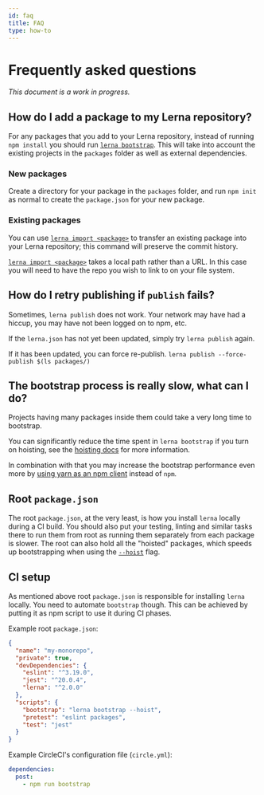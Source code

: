```yaml
---
id: faq
title: FAQ
type: how-to
---
```


# Frequently asked questions

_This document is a work in progress._

## How do I add a package to my Lerna repository?

For any packages that you add to your Lerna repository, instead of running
`npm install` you should run [`lerna bootstrap`][bootstrap]. This will take into
account the existing projects in the `packages` folder as well as
external dependencies.

### New packages

Create a directory for your package in the `packages` folder, and run `npm init`
as normal to create the `package.json` for your new package.

### Existing packages

You can use [`lerna import <package>`][import] to transfer an existing package
into your Lerna repository; this command will preserve the commit history.

[`lerna import <package>`][import] takes a local path rather than a URL. In this
case you will need to have the repo you wish to link to on your file system.

[bootstrap]: https://github.com/lerna/lerna/blob/main/commands/bootstrap/README.md
[import]: https://github.com/lerna/lerna/blob/main/commands/import/README.md

## How do I retry publishing if `publish` fails?

Sometimes, `lerna publish` does not work. Your network may have had a hiccup, you may have not been logged on to npm, etc.

If the `lerna.json` has not yet been updated, simply try `lerna publish` again.

If it has been updated, you can force re-publish. `lerna publish --force-publish $(ls packages/)`

## The bootstrap process is really slow, what can I do?

Projects having many packages inside them could take a very long time to bootstrap.

You can significantly reduce the time spent in `lerna bootstrap` if you turn
on hoisting, see the [hoisting docs](./concepts/hoisting) for more information.

In combination with that you may increase the bootstrap performance even more by
[using yarn as an npm client](https://github.com/lerna/lerna/blob/main/commands/bootstrap/README.md#usage) instead of `npm`.

## Root `package.json`

The root `package.json`, at the very least, is how you install `lerna` locally during a CI build.
You should also put your testing, linting and similar tasks there to run them from root
as running them separately from each package is slower. The root can also hold all the "hoisted" packages,
which speeds up bootstrapping when using the [`--hoist`][hoist] flag.

[hoist]: https://github.com/lerna/lerna/blob/main/doc/hoist.md

## CI setup

As mentioned above root `package.json` is responsible for installing `lerna` locally. You need to automate `bootstrap` though.
This can be achieved by putting it as npm script to use it during CI phases.

Example root `package.json`:

```json
{
  "name": "my-monorepo",
  "private": true,
  "devDependencies": {
    "eslint": "^3.19.0",
    "jest": "^20.0.4",
    "lerna": "^2.0.0"
  },
  "scripts": {
    "bootstrap": "lerna bootstrap --hoist",
    "pretest": "eslint packages",
    "test": "jest"
  }
}
```

Example CircleCI's configuration file (`circle.yml`):

```yml
dependencies:
  post:
    - npm run bootstrap
```
